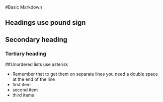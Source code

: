 #Basic Markdown

## Headings use pound sign
## Secondary heading
### Tertiary heading

##Unordered lists use asterisk

 * Remember that to get them on separate lines you need a double space at the end of the line  
  * first item  
  * second item  
  * third items  
